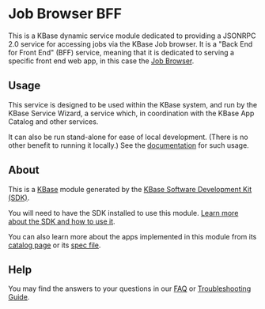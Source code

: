 # Job Browser BFF

This is a KBase dynamic service module dedicated to providing a JSONRPC 2.0 service for accessing jobs via the KBase Job browser. It is a "Back End for Front End" (BFF) service, meaning that it is dedicated to serving a specific front end web app, in this case the [Job Browser](https://github.com/kbase/kbase-ui-plugin-job-browser2).

## Usage

This service is designed to be used within the KBase system, and run by the KBase Service Wizard, a service which, in coordination with the KBase App Catalog and other services.

It can also be run stand-alone for ease of local development. (There is no other benefit to running it locally.) See the [documentation](docs/index.md) for such usage.

## About

This is a [KBase](https://kbase.us) module generated by the [KBase Software Development Kit (SDK)](https://github.com/kbase/kb_sdk).

You will need to have the SDK installed to use this module. [Learn more about the SDK and how to use it](https://kbase.github.io/kb_sdk_docs/).

You can also learn more about the apps implemented in this module from its [catalog page](https://narrative.kbase.us#catalog/modules/JobBrowserBFF) or its [spec file](JobBrowserBFF.spec).

## Help

You may find the answers to your questions in our [FAQ](https://kbase.github.io/kb_sdk_docs/references/questions_and_answers.html) or [Troubleshooting Guide](https://kbase.github.io/kb_sdk_docs/references/troubleshooting.html).
